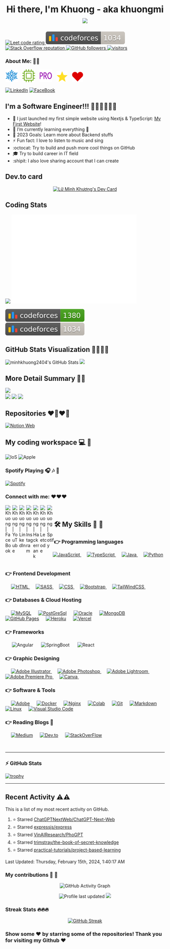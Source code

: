 <div align="center">
   <h1>Hi there, I'm Khuong - aka khuongmi<a href="https://hemant.codes"></a> <img src="https://media.giphy.com/media/hvRJCLFzcasrR4ia7z/giphy.gif" width="25px"> </h1>
</div>
<p align="left">
  <a href="https://leetcode.com/khuonglu1999/">
    <img src="https://cp-logo.vercel.app/leetcode/khuonglu1999" alt="Leet code rating" />
  </a>
  <a href="https://codeforces.com/profile/khuongminh">
    <img src="https://raw.githubusercontent.com/minhkhuong2404/cf-stats/main/output/rating.svg" alt="Leet code rating" />
  </a>
  <a href="[https://stackoverflow.com/users/9215621/sudipto](https://stackoverflow.com/users/9215621/l%e1%bb%af-minh-kh%c6%b0%c6%a1ng)">
    <img alt="Stack Overflow reputation" src="https://img.shields.io/stackexchange/stackoverflow/r/9215621?color=orange&label=reputation&logo=stackoverflow">
  </a>
  <a href="https://github.com/minhkhuong2404?tab=followers">
    <img alt="GitHub followers" src="https://img.shields.io/github/followers/minhkhuong2404?color=green&logo=github">
  </a>
  <a href="https://github.com/minhkhuong2404/">
    <img src="https://komarev.com/ghpvc/?username=minhkhuong2404" alt="visitors" />
  </a>

</p>


### About Me: 👋👋
<a href='https://archiveprogram.github.com/'><img src='https://raw.githubusercontent.com/acervenky/animated-github-badges/master/assets/acbadge.gif' width='40' height='40'></a> <a href='https://docs.github.com/en/developers'><img src='https://raw.githubusercontent.com/acervenky/animated-github-badges/master/assets/devbadge.gif' width='40' height='40'></a> <a href='https://github.com/pricing'><img src='https://raw.githubusercontent.com/acervenky/animated-github-badges/master/assets/pro.gif' width='40' height='40'></a> <a href='https://stars.github.com/'><img src='https://raw.githubusercontent.com/acervenky/animated-github-badges/master/assets/starbadge.gif' width='35' height='35'></a> <a href='https://docs.github.com/en/github/supporting-the-open-source-community-with-github-sponsors'><img src='https://raw.githubusercontent.com/acervenky/animated-github-badges/master/assets/sponsorbadge.gif' width='35' height='35'></a> 
              
[![LinkedIn](https://img.shields.io/badge/linkedin-%230077B5.svg?&logo=linkedin&logoColor=white)](https://www.linkedin.com/in/luminhkhuong/)
[![FaceBook](https://img.shields.io/badge/facebook-%231877F2.svg?&logo=facebook&logoColor=white)](https://www.facebook.com/khuong.luminh99/)

## I'm a Software Engineer!!! 👨‍💻👨‍💻👨‍💻

- 🔭 I just launched my first simple website using Nextjs & TypeScript: [My First Website](https://luminhkhuong.edu.vn/)!
- 🌱 I’m currently learning everything 🤣
- 🥅 2023 Goals: Learn more about Backend stuffs
- ⚡ Fun fact: I love to listen to music and sing
- :octocat: Try to build and push more cool things on GitHub
- :mortar_board: Try to build career in IT field
- :shipit: I also love sharing account that I can create

## Dev.to card
<div align="center">
<a href="https://app.daily.dev/luminhkhuong"><img src="https://api.daily.dev/devcards/b636e31693104289b69b508b3b1de6dd.png?r=hqo" width="250" alt="Lữ Minh Khương's Dev Card"/></a>
</div>

## Coding Stats

<p float="left">
<img height="273em" src="https://leetcard.jacoblin.cool/khuonglu1999?theme=wtf&font=JetBrains%20Mono&ext=activity" />
<img height="280em" src="https://raw.githubusercontent.com/minhkhuong2404/cf-stats/main/output/light_card.svg" />
</p>

![](https://raw.githubusercontent.com/minhkhuong2404/cf-stats/main/output/max_rating.svg)
![](https://raw.githubusercontent.com/minhkhuong2404/cf-stats/main/output/rating.svg)

## GitHub Stats Visualization 💁‍♂️💁‍♂️

<p>
        <img alt="minhkhuong2404's GitHub Stats" src="https://github-readme-stats-alpha-vert.vercel.app/api?username=minhkhuong2404&theme=nightowl&show_icons=true&hide_border=true"/>
        <img src="https://github-readme-stats-alpha-vert.vercel.app/api/top-langs/?username=minhkhuong2404&layout=compact&theme=nightowl&hide_border=true&langs_count=8&size_weight=0.5&count_weight=0.5&exclude_repo=codeForce"/>
</p>

## More Detail Summary 🎉🎉
![](http://github-profile-summary-cards.vercel.app/api/cards/profile-details?username=minhkhuong2404&theme=tokyonight)
</br>
![](http://github-profile-summary-cards.vercel.app/api/cards/most-commit-language?username=minhkhuong2404&theme=tokyonight)
![](http://github-profile-summary-cards.vercel.app/api/cards/repos-per-language?username=minhkhuong2404&theme=tokyonight)
![](http://github-profile-summary-cards.vercel.app/api/cards/productive-time?username=minhkhuong2404&theme=tokyonight&&utcOffset=7)

## Repositories ❤️‍🔥❤️‍🔥

[![Notion Web](https://github-readme-stats-alpha-vert.vercel.app/api/pin/?username=minhkhuong2404&repo=notion-web&theme=nightowl)](https://github.com/minhkhuong2404/notion-web)

## My coding workspace :computer: :iphone:

![IoS](https://img.shields.io/badge/iOS-000000?logo=ios&logoColor=white)
![Apple](https://img.shields.io/badge/apple-macbook%20pro%202021-%23999999.svg?&logo=apple&logoColor=white)

### Spotify Playing 🎧 :notes: :musical_note:

[![Spotify](https://novatorem.minhkhuong2404.vercel.app/api/spotify)](https://open.spotify.com/user/3z3k0v453qbb71sxzcwjagspl)

### Connect with me: ❤️❤️❤️

[<img align="left" alt="Khuong | FaceBook" width="22px" src="https://cdn.jsdelivr.net/npm/simple-icons@3.12.2/icons/facebook.svg" />][facebook]
[<img align="left" alt="Khuong | YouTube" width="22px" src="https://cdn.jsdelivr.net/npm/simple-icons@v3/icons/youtube.svg" />][youtube]
[<img align="left" alt="Khuong | LinkedIn" width="22px" src="https://cdn.jsdelivr.net/npm/simple-icons@v3/icons/linkedin.svg" />][linkedin]
[<img align="left" alt="Khuong | Instagram" width="22px" src="https://cdn.jsdelivr.net/npm/simple-icons@v3/icons/instagram.svg" />][instagram]
[<img align="left" alt="Khuong | Hackerrank" width="22px" src="https://cdn.jsdelivr.net/npm/simple-icons@3.0.1/icons/hackerrank.svg" />][hackerrank]
[<img align="left" alt="Khuong | Leetcode" width="22px" src="https://cdn.jsdelivr.net/npm/simple-icons@3.0.1/icons/leetcode.svg" />][leetcode]
[<img align="left" alt="Khuong | Spotify" width="22px" src="https://cdn.jsdelivr.net/npm/simple-icons@3.0.1/icons/spotify.svg" />][spotify] 
<br />

## 🛠️ My Skills 🎉 🎉

### 👉 Programming languages

<p align="left"> 
  &emsp;
  <a href="https://developer.mozilla.org/en-US/docs/Web/JavaScript" target="_blank"> 
     <img alt="JavaScript" src="https://img.shields.io/badge/JavaScript%20-%23F7DF1E.svg?logo=javascript&logoColor=black">
   </a>
   &emsp;
  <a href="https://www.typescriptlang.org/" target="_blank"> 
     <img alt="TypeScript" src="https://img.shields.io/badge/TypeScript-007ACC?logo=typescript&logoColor=white">
   </a>
  &emsp;
  <a href="https://www.java.com" target="_blank"> 
    <img alt="Java" src="https://img.shields.io/badge/Java-%23007396.svg?logo=openjdk&logoColor=white">
  </a>
  &emsp;
   <a href="https://www.python.org" target="_blank">
    <img alt="Python" src="https://img.shields.io/badge/Python%20-%2314354C.svg?logo=python&logoColor=white">
  </a>
&emsp; 
</p>

### 👉 Frontend Development

<p align="left"> 
  &emsp; 
  <a href="https://www.w3.org/html/" target="_blank"> 
   <img alt="HTML" src="https://img.shields.io/badge/HTML5%20-%23E34F26.svg?logo=html5&logoColor=white">
  </a>
  &emsp; 
  <a href="https://sass-lang.com/" target="_blank"> 
   <img alt="SASS" src="https://img.shields.io/badge/Sass-CC6699?logo=sass&logoColor=white">
  </a>
  &emsp;
  <a href="https://www.w3schools.com/css/" target="_blank">
    <img alt="CSS" src="https://img.shields.io/badge/CSS%20-%231572B6.svg?logo=css3&logoColor=white">
  </a> 
   &emsp;
  <a href="https://getbootstrap.com" target="_blank"> 
    <img alt="Bootstrap" src="https://img.shields.io/badge/Bootstrap-%23563D7C.svg?style=flat&logo=bootstrap&logoColor=white"/>
  </a>
   &emsp; 
   <a href="https://tailwindcss.com" target="_blank"> 
    <img alt="TailWindCSS" src="https://img.shields.io/badge/Tailwind_CSS-38B2AC?logo=tailwind-css&logoColor=white"/>
  </a>
   &emsp; 
</p>

### 👉 Databases & Cloud Hosting

<p align="left">
  &emsp;
    <a href="https://www.mysql.com/"><img alt="MySQL" src="https://img.shields.io/badge/MySQL-00000F?style=flat&logo=mysql&logoColor=white"></a>
   &emsp;
    <a href="https://www.postgresql.org"><img alt="PostGreSql" src="https://img.shields.io/badge/PostgreSQL-316192?logo=postgresql&logoColor=white"></a>
   &emsp;
    <a href="https://www.oracle.com"><img alt="Oracle" src="https://img.shields.io/badge/Oracle-F80000?logo=Oracle&logoColor=white"></a>
   &emsp;
    <a href="https://www.mongodb.com"><img alt="MongoDB" src="https://img.shields.io/badge/MongoDB-4EA94B?logo=mongodb&logoColor=white"></a>
  &emsp;
    <a href="https://www.github.com"><img alt="GitHub Pages" src="https://img.shields.io/badge/GitHub%20Pages-%23327FC7.svg?style=flat&logo=github&logoColor=white"></a>
  &emsp;
    <a href="https://www.heroku.com/"><img alt="Heroku" src="https://img.shields.io/badge/Heroku%20-%23430098.svg?logo=heroku&logoColor=white"></a>  
  &emsp;
   <a href="https://vercel.com"><img alt="Vercel" src ="https://img.shields.io/badge/Vercel-000000?logo=vercel&logoColor=white"></a>
 &emsp; 
</p>

### 👉 Frameworks
<p align="left">

&emsp;&ensp;![Angular](https://img.shields.io/badge/Angular-%23DD0031.svg?style=flat&logo=angular&logoColor=white)
&emsp;&ensp;![SpringBoot](https://img.shields.io/badge/Spring%20Boot-6DB33F.svg?style=flat&logo=Spring-Boot&logoColor=white)
&emsp;&ensp;![React](https://img.shields.io/badge/React-0088CC?style=flat&logo=react&logoColor=white)
</p>

### 👉 Graphic Designing
<p align="left">
  &emsp;  
   <a href="https://www.adobe.com/in/products/illustrator.html" target="_blank"> 
    <img alt="Adobe Illustrator" src="https://img.shields.io/badge/Adobe%20Illustrator-FF9A00?style=flat&logo=adobe%20illustrator&logoColor=white"/>
  </a> 
  &emsp;
  <a href="https://www.adobe.com/in/products/photoshop.html" target="_blank"> 
    <img alt="Adobe Photoshop" src="https://img.shields.io/badge/Adobe%20Photoshop-31A8FF?logo=Adobe%20Photoshop&logoColor=black"/> 
  </a> 
    &emsp;
  <a href="https://www.adobe.com/in/products/photoshop-lightroom.html" target="_blank"> 
    <img alt="Adobe Lightroom" src="https://img.shields.io/badge/Adobe%20Lightroom-31A8FF?style=flat&logo=Adobe%20Lightroom&logoColor=white"/>
  </a>
   &emsp;
  <a href="https://www.adobe.com/in/products/premiere.html" target="_blank"> 
   <img alt="Adobe Premiere Pro" src="https://img.shields.io/badge/Adobe%20Premiere%20Pro-9999FF?style=flate&logo=Adobe%20Premiere%20Pro&logoColor=white"/>
  </a>
    &emsp;
  <a href="#">
  	<img alt="Canva" src="https://img.shields.io/badge/Canva-%2300C4CC.svg?style=flat&logo=Canva&logoColor=white"/>
  </a>
&emsp; 
 </p>

### 👉 Software & Tools

<p>
  &emsp;
    <a href="#"><img alt="Adobe" src="https://img.shields.io/badge/Adobe%20-%23FF0000.svg?logo=adobe&logoColor=white"></a>
   &emsp;
    <a href="#"><img alt="Docker" src="https://img.shields.io/badge/Docker%20-%230073EC.svg?logo=docker&logoColor=white"></a>
  &emsp;
    <a href="#"><img alt="Nginx" src="https://img.shields.io/badge/Nginx%20-%23019639.svg?logo=nginx&logoColor=white"></a>
  &emsp;
    <a href="#"><img alt="Colab" src="https://img.shields.io/badge/Colab-f8ab00.svg?logo=google-colab&logoColor=white"></a>
  &emsp;
    <a href="#"><img alt="Git" src="https://img.shields.io/badge/Git%20-%23F05033.svg?logo=git&logoColor=white"></a>
&emsp;
    <a href="#"><img alt="Markdown" src="https://img.shields.io/badge/Markdown-000000?style=flate&logo=markdown&logoColor=white"></a>
  &emsp;
    <a href="#"><img alt="Linux" src="https://img.shields.io/badge/Linux-FCC624?style=flat&logo=linux&logoColor=black"></a>
  &emsp;
    <a href="#"><img alt="Visual Studio Code" src="https://img.shields.io/badge/Visual%20Studio%20Code-0078d7.svg?logo=visual-studio-code&logoColor=white"></a>
  &emsp;
</p>

### 👉 Reading Blogs :newspaper:
<p>
   &emsp;
<a href="https://medium.com"><img alt="Medium" src="https://img.shields.io/badge/Medium-%2312100E.svg?logo=medium&logoColor=white"></a>
     &emsp;
<a href="https://dev.to"><img alt="Dev.to" src="https://img.shields.io/badge/Dev.to-%230A0A0A.svg?logo=dev.to&logoColor=white"></a>
   &emsp;
<a href="https://stackoverflow.com"><img alt="StackOverFlow" src="https://img.shields.io/badge/Stack%20Overflow-FE7A16?logo=stack-overflow&logoColor=white"></a>
   &emsp;
</p>

<br />

<hr>

### <summary>:zap: GitHub Stats</summary>


[![trophy](https://github-profile-trophy.vercel.app/?username=minhkhuong2404&theme=juicyfresh&column=6&margin-w=15&margin-h=15)](https://github.com/ryo-ma/github-profile-trophy)

<hr />

## Recent Activity  ⚠️⚠️

This is a list of my most recent activity on GitHub.

<!--RECENT_ACTIVITY:start-->
1. ⭐ Starred [ChatGPTNextWeb/ChatGPT-Next-Web](https://github.com/ChatGPTNextWeb/ChatGPT-Next-Web)<br>
2. ⭐ Starred [expressjs/express](https://github.com/expressjs/express)<br>
3. ⭐ Starred [VinAIResearch/PhoGPT](https://github.com/VinAIResearch/PhoGPT)<br>
4. ⭐ Starred [trimstray/the-book-of-secret-knowledge](https://github.com/trimstray/the-book-of-secret-knowledge)<br>
5. ⭐ Starred [practical-tutorials/project-based-learning](https://github.com/practical-tutorials/project-based-learning)<br>
<!--RECENT_ACTIVITY:end-->

<!--RECENT_ACTIVITY:last_update-->
Last Updated: Thursday, February 15th, 2024, 1:40:17 AM
<!--RECENT_ACTIVITY:last_update_end-->

### My contributions 🥰 🥰

<div align="center">

![GitHub Activity Graph](https://github-readme-activity-graph.vercel.app/graph?username=minhkhuong2404&theme=github&radius=10&hide_title=true)  

![Profile last updated](https://img.shields.io/github/last-commit/minhkhuong2404/minhkhuong2404/master?label=Last%20updated&style=flat)
![](https://komarev.com/ghpvc/?username=minhkhuong2404&label=Profile+views&color=brightgreen)

</div>

### Streak Stats 🔥🔥🔥

<div align="center">

[![GitHub Streak](https://github-readme-streak-stats-minhkhuong2404.vercel.app?user=minhkhuong2404&theme=nightowl)](https://git.io/streak-stats)

</div>

### Show some ❤️ by starring some of the repositories! Thank you for visiting my Github ❤️

[website]: http://khuongfirstapp.herokuapp.com/
[facebook]: https://www.facebook.com/khuong.luminh99/
[youtube]: https://www.youtube.com/channel/UC962yCeNNxO3TUqffNo1VLw/
[instagram]: https://www.instagram.com/mminhkkhuong/
[linkedin]: https://www.linkedin.com/in/luminhkhuong/
[hackerrank]: https://www.hackerrank.com/khuonglu19991?hr_r=1
[leetcode]: https://leetcode.com/khuonglu1999/
[spotify]: https://open.spotify.com/user/3z3k0v453qbb71sxzcwjagspl?si=Rln3DNmTQZqbQsIZ4iicUw
